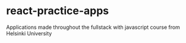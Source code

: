 # react-practice-apps
Applications made throughout the fullstack with javascript course from Helsinki University
